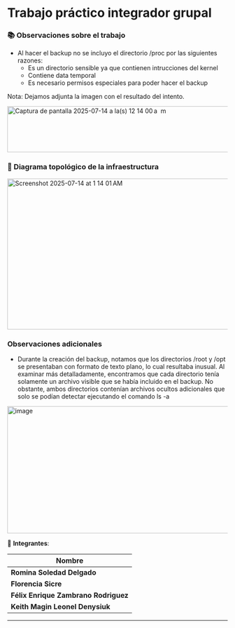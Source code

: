 # Trabajo práctico integrador grupal

### 📚 Observaciones sobre el trabajo 
- Al hacer el backup no se incluyo el directorio /proc por las siguientes razones: 
  - Es un directorio sensible ya que contienen intrucciones del kernel
  - Contiene data temporal
  - Es necesario permisos especiales para poder hacer el backup
    
Nota: Dejamos adjunta la imagen con el resultado del intento.

<img width="549" height="105" alt="Captura de pantalla 2025-07-14 a la(s) 12 14 00 a  m" src="https://github.com/user-attachments/assets/c83ce999-22b6-42ec-b800-6f2fcf0c0bf5" />

 ### 🎯 Diagrama topológico de la infraestructura

<img width="604" height="344" alt="Screenshot 2025-07-14 at 1 14 01 AM" src="https://github.com/user-attachments/assets/8bff079c-1d3e-46eb-bdf2-f6d294491bdf" />

### Observaciones adicionales
- Durante la creación del backup, notamos que los directorios /root y /opt se presentaban con formato de texto plano, lo cual resultaba inusual. Al examinar más detalladamente, encontramos que cada directorio tenía solamente un archivo visible que se había incluido en el backup. No obstante, ambos directorios contenían archivos ocultos adicionales que solo se podían detectar ejecutando el comando ls -a
<img width="731" height="290" alt="image" src="https://github.com/user-attachments/assets/29af3087-b88f-4e66-8031-2b47ffd51116" />

🚀 **Integrantes**: 

| Nombre |
|--------|
| **Romina Soledad Delgado** 
| **Florencia Sicre** 
| **Félix Enrique Zambrano Rodriguez** 
| **Keith Magin Leonel Denysiuk** 

---
